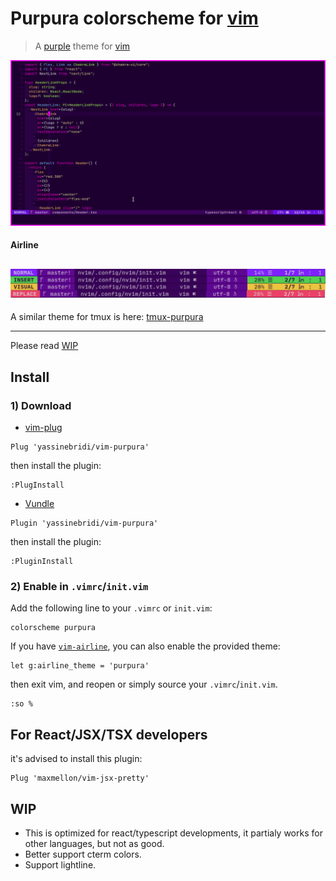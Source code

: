 # Purpura colorscheme for [vim](https://github.com/vim/vim)

> A [purple](https://github.com/yassinebridi/vim-purpura) theme for [vim](https://github.com/vim/vim)

![Screenshot](./screenshot.png)

#### Airline
![Airline](./airline.png)
---

A similar theme for tmux is here: [tmux-purpura](https://github.com/yassinebridi/tmux-purpura)

---
Please read [WIP](#wip)

## Install
### 1) Download
*  [vim-plug](https://github.com/junegunn/vim-plug)
```
Plug 'yassinebridi/vim-purpura'
```
then install the plugin:
```
:PlugInstall
```
*  [Vundle](https://github.com/gmarik/vundle)
```
Plugin 'yassinebridi/vim-purpura'
```
then install the plugin:
```
:PluginInstall
```
### 2) Enable in `.vimrc`/`init.vim`
Add the following line to your `.vimrc` or `init.vim`:

```
colorscheme purpura
```

If you have [`vim-airline`](https://github.com/vim-airline/vim-airline), you can also enable the provided theme:

```
let g:airline_theme = 'purpura'
```
then exit vim, and reopen or simply source your `.vimrc`/`init.vim`.
```
:so %
```
## For React/JSX/TSX developers
it's advised to install this plugin:
```
Plug 'maxmellon/vim-jsx-pretty'
```
## WIP
- This is optimized for react/typescript developments, it partialy works for other languages, but not as good.
- Better support cterm colors.
- Support lightline.
